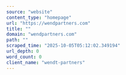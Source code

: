 ```yaml
---
source: "website"
content_type: "homepage"
url: "https://wendpartners.com"
title: ""
domain: "wendpartners.com"
path: ""
scraped_time: "2025-10-05T05:12:02.349194"
url_depth: 0
word_count: 0
client_name: "wendt-partners"
---
```



